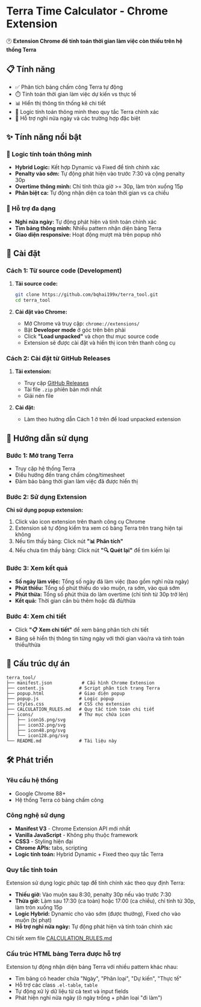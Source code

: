 # Terra Time Calculator - Chrome Extension

🕐 **Extension Chrome để tính toán thời gian làm việc còn thiếu trên hệ thống Terra**

## 📋 Tính năng

- ✅ Phân tích bảng chấm công Terra tự động
- ⏱️ Tính toán thời gian làm việc dự kiến vs thực tế
- 📊 Hiển thị thông tin thống kê chi tiết
- 🔧 Logic tính toán thông minh theo quy tắc Terra chính xác
- 🌟 Hỗ trợ nghỉ nửa ngày và các trường hợp đặc biệt

## ✨ Tính năng nổi bật

### 🧠 Logic tính toán thông minh
- **Hybrid Logic:** Kết hợp Dynamic và Fixed để tính chính xác
- **Penalty vào sớm:** Tự động phát hiện vào trước 7:30 và cộng penalty 30p
- **Overtime thông minh:** Chỉ tính thừa giờ >= 30p, làm tròn xuống 15p
- **Phân biệt ca:** Tự động nhận diện ca toàn thời gian vs ca chiều

### 🎯 Hỗ trợ đa dạng
- **Nghỉ nửa ngày:** Tự động phát hiện và tính toán chính xác
- **Tìm bảng thông minh:** Nhiều pattern nhận diện bảng Terra
- **Giao diện responsive:** Hoạt động mượt mà trên popup nhỏ

## 🚀 Cài đặt

### Cách 1: Từ source code (Development)

1. **Tải source code:**
   ```bash
   git clone https://github.com/bqhai199x/terra_tool.git
   cd terra_tool
   ```

2. **Cài đặt vào Chrome:**
   - Mở Chrome và truy cập: `chrome://extensions/`
   - Bật **Developer mode** ở góc trên bên phải
   - Click **"Load unpacked"** và chọn thư mục source code
   - Extension sẽ được cài đặt và hiển thị icon trên thanh công cụ

### Cách 2: Cài đặt từ GitHub Releases

1. **Tải extension:**
   - Truy cập [GitHub Releases](https://github.com/bqhai199x/terra_tool/releases)
   - Tải file `.zip` phiên bản mới nhất
   - Giải nén file

2. **Cài đặt:**
   - Làm theo hướng dẫn Cách 1 ở trên để load unpacked extension

## 📖 Hướng dẫn sử dụng

### Bước 1: Mở trang Terra
- Truy cập hệ thống Terra
- Điều hướng đến trang chấm công/timesheet
- Đảm bảo bảng thời gian làm việc đã được hiển thị

### Bước 2: Sử dụng Extension

**Chỉ sử dụng popup extension:**
1. Click vào icon extension trên thanh công cụ Chrome
2. Extension sẽ tự động kiểm tra xem có bảng Terra trên trang hiện tại không
3. Nếu tìm thấy bảng: Click nút **"📊 Phân tích"** 
4. Nếu chưa tìm thấy bảng: Click nút **"🔍 Quét lại"** để tìm kiếm lại

### Bước 3: Xem kết quả
- **Số ngày làm việc:** Tổng số ngày đã làm việc (bao gồm nghỉ nửa ngày)
- **Phút thiếu:** Tổng số phút thiếu do vào muộn, ra sớm, vào quá sớm
- **Phút thừa:** Tổng số phút thừa do làm overtime (chỉ tính từ 30p trở lên)
- **Kết quả:** Thời gian cần bù thêm hoặc đã đủ/thừa

### Bước 4: Xem chi tiết
- Click **"📋 Xem chi tiết"** để xem bảng phân tích chi tiết
- Bảng sẽ hiển thị thông tin từng ngày với thời gian vào/ra và tính toán thiếu/thừa

## 🔧 Cấu trúc dự án

```
terra_tool/
├── manifest.json           # Cấu hình Chrome Extension
├── content.js             # Script phân tích trang Terra
├── popup.html             # Giao diện popup
├── popup.js               # Logic popup
├── styles.css             # CSS cho extension
├── CALCULATION_RULES.md   # Quy tắc tính toán chi tiết
├── icons/                 # Thư mục chứa icon
│   ├── icon16.png/svg
│   ├── icon32.png/svg
│   ├── icon48.png/svg
│   └── icon128.png/svg
└── README.md              # Tài liệu này
```

## 🛠️ Phát triển

### Yêu cầu hệ thống
- Google Chrome 88+
- Hệ thống Terra có bảng chấm công

### Công nghệ sử dụng
- **Manifest V3** - Chrome Extension API mới nhất
- **Vanilla JavaScript** - Không phụ thuộc framework
- **CSS3** - Styling hiện đại
- **Chrome APIs:** tabs, scripting
- **Logic tính toán:** Hybrid Dynamic + Fixed theo quy tắc Terra

### Quy tắc tính toán
Extension sử dụng logic phức tạp để tính chính xác theo quy định Terra:
- **Thiếu giờ:** Vào muộn sau 8:30, penalty 30p nếu vào trước 7:30
- **Thừa giờ:** Làm sau 17:30 (ca toàn) hoặc 17:00 (ca chiều), chỉ tính từ 30p, làm tròn xuống 15p
- **Logic Hybrid:** Dynamic cho vào sớm (được thưởng), Fixed cho vào muộn (bị phạt)
- **Hỗ trợ nghỉ nửa ngày:** Tự động phát hiện và tính toán chính xác

Chi tiết xem file [CALCULATION_RULES.md](CALCULATION_RULES.md)

### Cấu trúc HTML bảng Terra được hỗ trợ
Extension tự động nhận diện bảng Terra với nhiều pattern khác nhau:
- Tìm bảng có header chứa "Ngày", "Phân loại", "Dự kiến", "Thực tế"
- Hỗ trợ các class `.el-table`, `table`
- Tự động xử lý dữ liệu từ cả text và input fields
- Phát hiện nghỉ nửa ngày (ô ngày trống + phân loại "đi làm")
